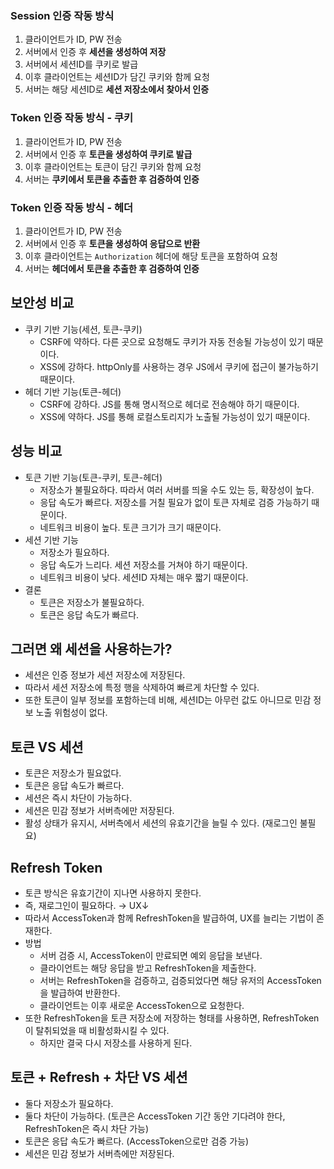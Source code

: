 ### Session 인증 작동 방식

1. 클라이언트가 ID, PW 전송
2. 서버에서 인증 후 **세션을 생성하여 저장**
3. 서버에서 세션ID를 쿠키로 발급
4. 이후 클라이언트는 세션ID가 담긴 쿠키와 함께 요청
5. 서버는 해당 세션ID로 **세션 저장소에서 찾아서 인증**

### Token 인증 작동 방식 - 쿠키

1. 클라이언트가 ID, PW 전송
2. 서버에서 인증 후 **토큰을 생성하여 쿠키로 발급**
3. 이후 클라이언트는 토큰이 담긴 쿠키와 함께 요청
4. 서버는 **쿠키에서 토큰을 추출한 후 검증하여 인증**

### Token 인증 작동 방식 - 헤더

1. 클라이언트가 ID, PW 전송
2. 서버에서 인증 후 **토큰을 생성하여 응답으로 반환**
3. 이후 클라이언트는 `Authorization` 헤더에 해당 토큰을 포함하여 요청
4. 서버는 **헤더에서 토큰을 추출한 후 검증하여 인증**

## 보안성 비교

- 쿠키 기반 기능(세션, 토큰-쿠키)
    - CSRF에 약하다. 다른 곳으로 요청해도 쿠키가 자동 전송될 가능성이 있기 때문이다.
    - XSS에 강하다. httpOnly를 사용하는 경우 JS에서 쿠키에 접근이 불가능하기 때문이다.
- 헤더 기반 기능(토큰-헤더)
    - CSRF에 강하다. JS를 통해 명시적으로 헤더로 전송해야 하기 때문이다.
    - XSS에 약하다. JS를 통해 로컬스토리지가 노출될 가능성이 있기 때문이다.

## 성능 비교

- 토큰 기반 기능(토큰-쿠키, 토큰-헤더)
    - 저장소가 불필요하다. 따라서 여러 서버를 띄울 수도 있는 등, 확장성이 높다.
    - 응답 속도가 빠르다. 저장소를 거칠 필요가 없이 토큰 자체로 검증 가능하기 때문이다.
    - 네트워크 비용이 높다. 토큰 크기가 크기 때문이다.
- 세션 기반 기능
    - 저장소가 필요하다.
    - 응답 속도가 느리다. 세션 저장소를 거쳐야 하기 때문이다.
    - 네트워크 비용이 낮다. 세션ID 자체는 매우 짧기 때문이다.
- 결론
    - 토큰은 저장소가 불필요하다.
    - 토큰은 응답 속도가 빠르다.

## 그러면 왜 세션을 사용하는가?

- 세션은 인증 정보가 세션 저장소에 저장된다.
- 따라서 세션 저장소에 특정 행을 삭제하여 빠르게 차단할 수 있다.
- 또한 토큰이 일부 정보를 포함하는데 비해, 세션ID는 아무런 값도 아니므로 민감 정보 노출 위험성이 없다.

## 토큰 VS 세션

- 토큰은 저장소가 필요없다.
- 토큰은 응답 속도가 빠르다.
- 세션은 즉시 차단이 가능하다.
- 세션은 민감 정보가 서버측에만 저장된다.
- 활성 상태가 유지시, 서버측에서 세션의 유효기간을 늘릴 수 있다. (재로그인 불필요)

## Refresh Token

- 토큰 방식은 유효기간이 지나면 사용하지 못한다.
- 즉, 재로그인이 필요하다. → UX↓
- 따라서 AccessToken과 함께 RefreshToken을 발급하여, UX를 늘리는 기법이 존재한다.
- 방법
    - 서버 검증 시, AccessToken이 만료되면 예외 응답을 보낸다.
    - 클라이언트는 해당 응답을 받고 RefreshToken을 제출한다.
    - 서버는 RefreshToken을 검증하고, 검증되었다면 해당 유저의 AccessToken을 발급하여 반환한다.
    - 클라이언트는 이후 새로운 AccessToken으로 요청한다.
- 또한 RefreshToken을 토큰 저장소에 저장하는 형태를 사용하면, RefreshToken이 탈취되었을 때 비활성화시킬 수 있다.
    - 하지만 결국 다시 저장소를 사용하게 된다.

## 토큰 + Refresh + 차단 VS 세션

- 둘다 저장소가 필요하다.
- 둘다 차단이 가능하다. (토큰은 AccessToken 기간 동안 기다려야 한다, RefreshToken은 즉시 차단 가능)
- 토큰은 응답 속도가 빠르다. (AccessToken으로만 검증 가능)
- 세션은 민감 정보가 서버측에만 저장된다.